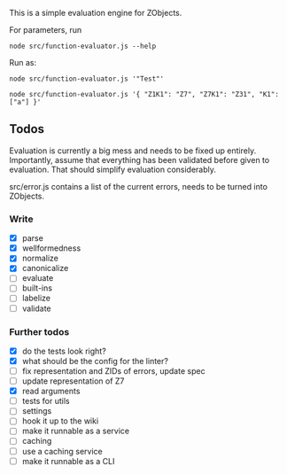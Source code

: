This is a simple evaluation engine for ZObjects.

For parameters, run 
```
node src/function-evaluator.js --help
```

Run as:
```
node src/function-evaluator.js '"Test"'

node src/function-evaluator.js '{ "Z1K1": "Z7", "Z7K1": "Z31", "K1": ["a"] }'
```

## Todos
Evaluation is currently a big mess and needs to be fixed up entirely.
Importantly, assume that everything has been validated before given to evaluation.
That should simplify evaluation considerably.

src/error.js contains a list of the current errors, needs to be turned into ZObjects.

### Write
- [x] parse
- [x] wellformedness
- [x] normalize
- [x] canonicalize
- [ ] evaluate
- [ ] built-ins
- [ ] labelize
- [ ] validate

### Further todos
- [x] do the tests look right?
- [x] what should be the config for the linter?
- [ ] fix representation and ZIDs of errors, update spec
- [ ] update representation of Z7
- [x] read arguments
- [ ] tests for utils
- [ ] settings
- [ ] hook it up to the wiki
- [ ] make it runnable as a service
- [ ] caching
- [ ] use a caching service
- [ ] make it runnable as a CLI
